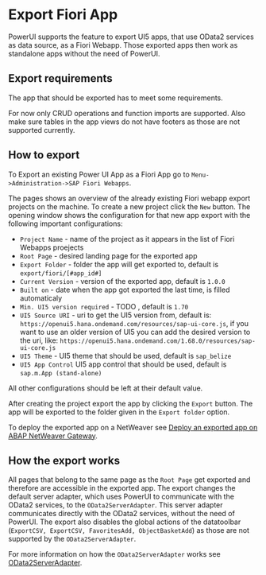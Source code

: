 # Export Fiori App

PowerUI supports the feature to export UI5 apps, that use OData2 services as data source, as a Fiori Webapp. Those exported apps then work as standalone apps without the need of PowerUI.

## Export requirements
The app that should be exported has to meet some requirements.

For now only CRUD operations and function imports are supported. Also make sure tables in the app views do not have footers as those are not supported currently.

## How to export
To Export an existing Power UI App as a Fiori App go to `Menu->Administration->SAP Fiori Webapps`.

The pages shows an overview of the already existing Fiori webapp export projects on the machine. To create a new project click the `New` button.
The opening window shows the configuration for that new app export with the following important configurations:

- `Project Name` - name of the project as it appears in the list of Fiori Webapps proejects
- `Root Page` - desired landing page for the exported app
- `Export Folder` - folder the app will get exported to, default is `export/fiori/[#app_id#]`
- `Current Version` - version of the exported app, default is `1.0.0`
- `Built on` - date when the app got exported the last time, is filled automaticaly
- `Min. UI5 version required` - TODO , default is `1.70`
- `UI5 Source URI` - uri to get the UI5 version from, default is: `https://openui5.hana.ondemand.com/resources/sap-ui-core.js`, if you want to use an older version of UI5 you can add the desired version to the uri, like: `https://openui5.hana.ondemand.com/1.68.0/resources/sap-ui-core.js`
- `UI5 Theme` - UI5 theme that should be used, default is `sap_belize` 
- `UI5 App Control` UI5 app control that should be used, default is `sap.m.App (stand-alone)`

All other configurations should be left at their default value.

After creating the project export the app by clicking the `Export` button. The app will be exported to the folder given in the `Export folder` option.

To deploy the exported app on a NetWeaver see [Deploy an exported app on ABAP NetWeaver Gateway](deploy_on_netweaver.md).

## How the export works
All pages that belong to the same page as the  `Root Page` get exported and therefore are accessible in the exported app.
The export changes the default server adapter, which uses PowerUI to communicate with the OData2 services, to the `OData2ServerAdapter`. This server adapter communicates directly with the OData2 services, without the need of PowerUI.
The export also disables the global actions of the datatoolbar (`ExportCSV, ExportCSV, FavoritesAdd, ObjectBasketAdd`) as those are not supported by the `OData2ServerAdapter`.

For more information on how the `OData2ServerAdapter` works see [OData2ServerAdapter](odata2serveradapter.md).


